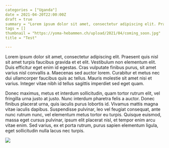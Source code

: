 ```yaml
---
categories = ["Uganda"]
date = 2021-04-20T22:00:00Z
draft = true
summary = "Lorem ipsum dolor sit amet, consectetur adipiscing elit. Praesent quis nisl sit amet turpis faucibus gravida et et elit. Vestibulum non elementum elit. Duis efficitur eget enim id egestas."
tags = []
thumbnail = "https://yoma-hebammen.ch/upload/2021/04/coming_soon.jpg"
title = "Test"

---
```


Lorem ipsum dolor sit amet, consectetur adipiscing elit. Praesent quis nisl sit amet turpis faucibus gravida et et elit. Vestibulum non elementum elit. Duis efficitur eget enim id egestas. Cras vulputate finibus purus, sit amet varius nisl convallis a. Maecenas sed auctor lorem. Curabitur et metus nec dui ullamcorper faucibus quis ac tellus. Mauris molestie sit amet nisi et varius. Integer vitae nibh id tellus sagittis imperdiet sed eget quam.

Donec maximus, metus et interdum sollicitudin, quam tortor rutrum elit, vel fringilla urna justo at justo. Nunc interdum pharetra felis a auctor. Donec finibus placerat urna, quis iaculis purus lobortis id. Vivamus mattis magna vitae iaculis dapibus. Suspendisse pulvinar, leo vel feugiat consequat, ante nunc rutrum nunc, vel elementum metus tortor eu turpis. Quisque euismod, massa eget cursus pulvinar, ipsum elit placerat nisl, et tempor enim arcu vitae enim. Sed varius, ex et porta rutrum, purus sapien elementum ligula, eget sollicitudin nulla lacus nec turpis.

![](https://yoma-hebammen.ch/upload/2021/04/coming_soon.jpg)
